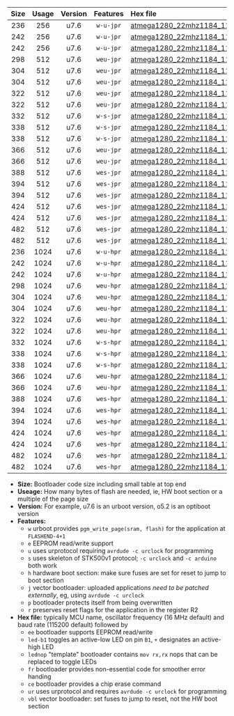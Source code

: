 |Size|Usage|Version|Features|Hex file|
|:-:|:-:|:-:|:-:|:--|
|236|256|u7.6|`w-u-jpr`|[atmega1280_22mhz1184_115200bps_ur_vbl.hex](https://raw.githubusercontent.com/stefanrueger/urboot/main//atmega1280_22mhz1184_115200bps_ur_vbl.hex)|
|242|256|u7.6|`w-u-jpr`|[atmega1280_22mhz1184_115200bps_led+b7_ur_vbl.hex](https://raw.githubusercontent.com/stefanrueger/urboot/main//atmega1280_22mhz1184_115200bps_led+b7_ur_vbl.hex)|
|242|256|u7.6|`w-u-jpr`|[atmega1280_22mhz1184_115200bps_lednop_ur_vbl.hex](https://raw.githubusercontent.com/stefanrueger/urboot/main//atmega1280_22mhz1184_115200bps_lednop_ur_vbl.hex)|
|298|512|u7.6|`weu-jpr`|[atmega1280_22mhz1184_115200bps_ee_ur_vbl.hex](https://raw.githubusercontent.com/stefanrueger/urboot/main//atmega1280_22mhz1184_115200bps_ee_ur_vbl.hex)|
|304|512|u7.6|`weu-jpr`|[atmega1280_22mhz1184_115200bps_ee_led+b7_ur_vbl.hex](https://raw.githubusercontent.com/stefanrueger/urboot/main//atmega1280_22mhz1184_115200bps_ee_led+b7_ur_vbl.hex)|
|304|512|u7.6|`weu-jpr`|[atmega1280_22mhz1184_115200bps_ee_lednop_ur_vbl.hex](https://raw.githubusercontent.com/stefanrueger/urboot/main//atmega1280_22mhz1184_115200bps_ee_lednop_ur_vbl.hex)|
|322|512|u7.6|`weu-jpr`|[atmega1280_22mhz1184_115200bps_ee_led+b7_fr_ur_vbl.hex](https://raw.githubusercontent.com/stefanrueger/urboot/main//atmega1280_22mhz1184_115200bps_ee_led+b7_fr_ur_vbl.hex)|
|322|512|u7.6|`weu-jpr`|[atmega1280_22mhz1184_115200bps_ee_lednop_fr_ur_vbl.hex](https://raw.githubusercontent.com/stefanrueger/urboot/main//atmega1280_22mhz1184_115200bps_ee_lednop_fr_ur_vbl.hex)|
|332|512|u7.6|`w-s-jpr`|[atmega1280_22mhz1184_115200bps_vbl.hex](https://raw.githubusercontent.com/stefanrueger/urboot/main//atmega1280_22mhz1184_115200bps_vbl.hex)|
|338|512|u7.6|`w-s-jpr`|[atmega1280_22mhz1184_115200bps_led+b7_vbl.hex](https://raw.githubusercontent.com/stefanrueger/urboot/main//atmega1280_22mhz1184_115200bps_led+b7_vbl.hex)|
|338|512|u7.6|`w-s-jpr`|[atmega1280_22mhz1184_115200bps_lednop_vbl.hex](https://raw.githubusercontent.com/stefanrueger/urboot/main//atmega1280_22mhz1184_115200bps_lednop_vbl.hex)|
|366|512|u7.6|`weu-jpr`|[atmega1280_22mhz1184_115200bps_ee_led+b7_fr_ce_ur_vbl.hex](https://raw.githubusercontent.com/stefanrueger/urboot/main//atmega1280_22mhz1184_115200bps_ee_led+b7_fr_ce_ur_vbl.hex)|
|366|512|u7.6|`weu-jpr`|[atmega1280_22mhz1184_115200bps_ee_lednop_fr_ce_ur_vbl.hex](https://raw.githubusercontent.com/stefanrueger/urboot/main//atmega1280_22mhz1184_115200bps_ee_lednop_fr_ce_ur_vbl.hex)|
|388|512|u7.6|`wes-jpr`|[atmega1280_22mhz1184_115200bps_ee_vbl.hex](https://raw.githubusercontent.com/stefanrueger/urboot/main//atmega1280_22mhz1184_115200bps_ee_vbl.hex)|
|394|512|u7.6|`wes-jpr`|[atmega1280_22mhz1184_115200bps_ee_led+b7_vbl.hex](https://raw.githubusercontent.com/stefanrueger/urboot/main//atmega1280_22mhz1184_115200bps_ee_led+b7_vbl.hex)|
|394|512|u7.6|`wes-jpr`|[atmega1280_22mhz1184_115200bps_ee_lednop_vbl.hex](https://raw.githubusercontent.com/stefanrueger/urboot/main//atmega1280_22mhz1184_115200bps_ee_lednop_vbl.hex)|
|424|512|u7.6|`wes-jpr`|[atmega1280_22mhz1184_115200bps_ee_led+b7_fr_vbl.hex](https://raw.githubusercontent.com/stefanrueger/urboot/main//atmega1280_22mhz1184_115200bps_ee_led+b7_fr_vbl.hex)|
|424|512|u7.6|`wes-jpr`|[atmega1280_22mhz1184_115200bps_ee_lednop_fr_vbl.hex](https://raw.githubusercontent.com/stefanrueger/urboot/main//atmega1280_22mhz1184_115200bps_ee_lednop_fr_vbl.hex)|
|482|512|u7.6|`wes-jpr`|[atmega1280_22mhz1184_115200bps_ee_led+b7_fr_ce_vbl.hex](https://raw.githubusercontent.com/stefanrueger/urboot/main//atmega1280_22mhz1184_115200bps_ee_led+b7_fr_ce_vbl.hex)|
|482|512|u7.6|`wes-jpr`|[atmega1280_22mhz1184_115200bps_ee_lednop_fr_ce_vbl.hex](https://raw.githubusercontent.com/stefanrueger/urboot/main//atmega1280_22mhz1184_115200bps_ee_lednop_fr_ce_vbl.hex)|
|236|1024|u7.6|`w-u-hpr`|[atmega1280_22mhz1184_115200bps_ur.hex](https://raw.githubusercontent.com/stefanrueger/urboot/main//atmega1280_22mhz1184_115200bps_ur.hex)|
|242|1024|u7.6|`w-u-hpr`|[atmega1280_22mhz1184_115200bps_led+b7_ur.hex](https://raw.githubusercontent.com/stefanrueger/urboot/main//atmega1280_22mhz1184_115200bps_led+b7_ur.hex)|
|242|1024|u7.6|`w-u-hpr`|[atmega1280_22mhz1184_115200bps_lednop_ur.hex](https://raw.githubusercontent.com/stefanrueger/urboot/main//atmega1280_22mhz1184_115200bps_lednop_ur.hex)|
|298|1024|u7.6|`weu-hpr`|[atmega1280_22mhz1184_115200bps_ee_ur.hex](https://raw.githubusercontent.com/stefanrueger/urboot/main//atmega1280_22mhz1184_115200bps_ee_ur.hex)|
|304|1024|u7.6|`weu-hpr`|[atmega1280_22mhz1184_115200bps_ee_led+b7_ur.hex](https://raw.githubusercontent.com/stefanrueger/urboot/main//atmega1280_22mhz1184_115200bps_ee_led+b7_ur.hex)|
|304|1024|u7.6|`weu-hpr`|[atmega1280_22mhz1184_115200bps_ee_lednop_ur.hex](https://raw.githubusercontent.com/stefanrueger/urboot/main//atmega1280_22mhz1184_115200bps_ee_lednop_ur.hex)|
|322|1024|u7.6|`weu-hpr`|[atmega1280_22mhz1184_115200bps_ee_led+b7_fr_ur.hex](https://raw.githubusercontent.com/stefanrueger/urboot/main//atmega1280_22mhz1184_115200bps_ee_led+b7_fr_ur.hex)|
|322|1024|u7.6|`weu-hpr`|[atmega1280_22mhz1184_115200bps_ee_lednop_fr_ur.hex](https://raw.githubusercontent.com/stefanrueger/urboot/main//atmega1280_22mhz1184_115200bps_ee_lednop_fr_ur.hex)|
|332|1024|u7.6|`w-s-hpr`|[atmega1280_22mhz1184_115200bps.hex](https://raw.githubusercontent.com/stefanrueger/urboot/main//atmega1280_22mhz1184_115200bps.hex)|
|338|1024|u7.6|`w-s-hpr`|[atmega1280_22mhz1184_115200bps_led+b7.hex](https://raw.githubusercontent.com/stefanrueger/urboot/main//atmega1280_22mhz1184_115200bps_led+b7.hex)|
|338|1024|u7.6|`w-s-hpr`|[atmega1280_22mhz1184_115200bps_lednop.hex](https://raw.githubusercontent.com/stefanrueger/urboot/main//atmega1280_22mhz1184_115200bps_lednop.hex)|
|366|1024|u7.6|`weu-hpr`|[atmega1280_22mhz1184_115200bps_ee_led+b7_fr_ce_ur.hex](https://raw.githubusercontent.com/stefanrueger/urboot/main//atmega1280_22mhz1184_115200bps_ee_led+b7_fr_ce_ur.hex)|
|366|1024|u7.6|`weu-hpr`|[atmega1280_22mhz1184_115200bps_ee_lednop_fr_ce_ur.hex](https://raw.githubusercontent.com/stefanrueger/urboot/main//atmega1280_22mhz1184_115200bps_ee_lednop_fr_ce_ur.hex)|
|388|1024|u7.6|`wes-hpr`|[atmega1280_22mhz1184_115200bps_ee.hex](https://raw.githubusercontent.com/stefanrueger/urboot/main//atmega1280_22mhz1184_115200bps_ee.hex)|
|394|1024|u7.6|`wes-hpr`|[atmega1280_22mhz1184_115200bps_ee_led+b7.hex](https://raw.githubusercontent.com/stefanrueger/urboot/main//atmega1280_22mhz1184_115200bps_ee_led+b7.hex)|
|394|1024|u7.6|`wes-hpr`|[atmega1280_22mhz1184_115200bps_ee_lednop.hex](https://raw.githubusercontent.com/stefanrueger/urboot/main//atmega1280_22mhz1184_115200bps_ee_lednop.hex)|
|424|1024|u7.6|`wes-hpr`|[atmega1280_22mhz1184_115200bps_ee_led+b7_fr.hex](https://raw.githubusercontent.com/stefanrueger/urboot/main//atmega1280_22mhz1184_115200bps_ee_led+b7_fr.hex)|
|424|1024|u7.6|`wes-hpr`|[atmega1280_22mhz1184_115200bps_ee_lednop_fr.hex](https://raw.githubusercontent.com/stefanrueger/urboot/main//atmega1280_22mhz1184_115200bps_ee_lednop_fr.hex)|
|482|1024|u7.6|`wes-hpr`|[atmega1280_22mhz1184_115200bps_ee_led+b7_fr_ce.hex](https://raw.githubusercontent.com/stefanrueger/urboot/main//atmega1280_22mhz1184_115200bps_ee_led+b7_fr_ce.hex)|
|482|1024|u7.6|`wes-hpr`|[atmega1280_22mhz1184_115200bps_ee_lednop_fr_ce.hex](https://raw.githubusercontent.com/stefanrueger/urboot/main//atmega1280_22mhz1184_115200bps_ee_lednop_fr_ce.hex)|

- **Size:** Bootloader code size including small table at top end
- **Useage:** How many bytes of flash are needed, ie, HW boot section or a multiple of the page size
- **Version:** For example, u7.6 is an urboot version, o5.2 is an optiboot version
- **Features:**
  + `w` urboot provides `pgm_write_page(sram, flash)` for the application at `FLASHEND-4+1`
  + `e` EEPROM read/write support
  + `u` uses urprotocol requiring `avrdude -c urclock` for programming
  + `s` uses skeleton of STK500v1 protocol; `-c urclock` and `-c arduino` both work
  + `h` hardware boot section: make sure fuses are set for reset to jump to boot section
  + `j` vector bootloader: uploaded applications *need to be patched externally*, eg, using `avrdude -c urclock`
  + `p` bootloader protects itself from being overwritten
  + `r` preserves reset flags for the application in the register R2
- **Hex file:** typically MCU name, oscillator frequency (16 MHz default) and baud rate (115200 default) followed by
  + `ee` bootloader supports EEPROM read/write
  + `led-b1` toggles an active-low LED on pin `B1`, `+` designates an active-high LED
  + `lednop` "template" bootloader contains `mov rx,rx` nops that can be replaced to toggle LEDs
  + `fr` bootloader provides non-essential code for smoother error handing
  + `ce` bootloader provides a chip erase command
  + `ur` uses urprotocol and requires `avrdude -c urclock` for programming
  + `vbl` vector bootloader: set fuses to jump to reset, not the HW boot section
